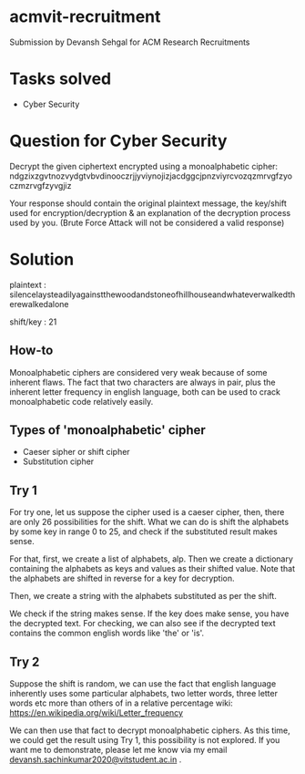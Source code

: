 # acmvit-recruitment
Submission by Devansh Sehgal for ACM Research Recruitments

# Tasks solved
- Cyber Security

# Question for Cyber Security
Decrypt the given ciphertext encrypted using a monoalphabetic cipher:
ndgzixzgvtnozvydgtvbvdinooczrjjyviynojizjacdggcjpnzviyrcvozqzmrvgfzyoczmzrvgfzyvgjiz

Your response should contain the original plaintext message, the key/shift used for encryption/decryption & an explanation of the decryption process used by you. (Brute Force Attack will not be considered a valid response)

# Solution

plaintext : silencelaysteadilyagainstthewoodandstoneofhillhouseandwhateverwalkedtherewalkedalone

shift/key : 21

## How-to

Monoalphabetic ciphers are considered very weak because of some inherent flaws. The fact that two characters are always in pair, plus the inherent letter frequency in english language, both can be used to crack monoalphabetic code relatively easily.

## Types of 'monoalphabetic' cipher
- Caeser sipher or shift cipher
- Substitution cipher

## Try 1
For try one, let us suppose the cipher used is a caeser cipher, then, there are only 26 possibilities for the shift. What we can do is shift the alphabets by some key in range 0 to 25, and check if the substituted result makes sense.

For that, first, we create a list of alphabets, alp. Then we create a dictionary containing the alphabets as keys and values as their shifted value. Note that the alphabets are shifted in reverse for a key for decryption.

Then, we create a string with the alphabets substituted as per the shift.

We check if the string makes sense. If the key does make sense, you have the decrypted text. For checking, we can also see if the decrypted text contains the common english words like 'the' or 'is'.

## Try 2
Suppose the shift is random, we can use the fact that english language inherently uses some particular alphabets, two letter words, three letter words etc more than others of in a relative percentage 
wiki: https://en.wikipedia.org/wiki/Letter_frequency

We can then use that fact to decrypt monoalphabetic ciphers. As this time, we could get the result using Try 1, this possibility is not explored. If you want me to demonstrate, please let me know via my email devansh.sachinkumar2020@vitstudent.ac.in .

